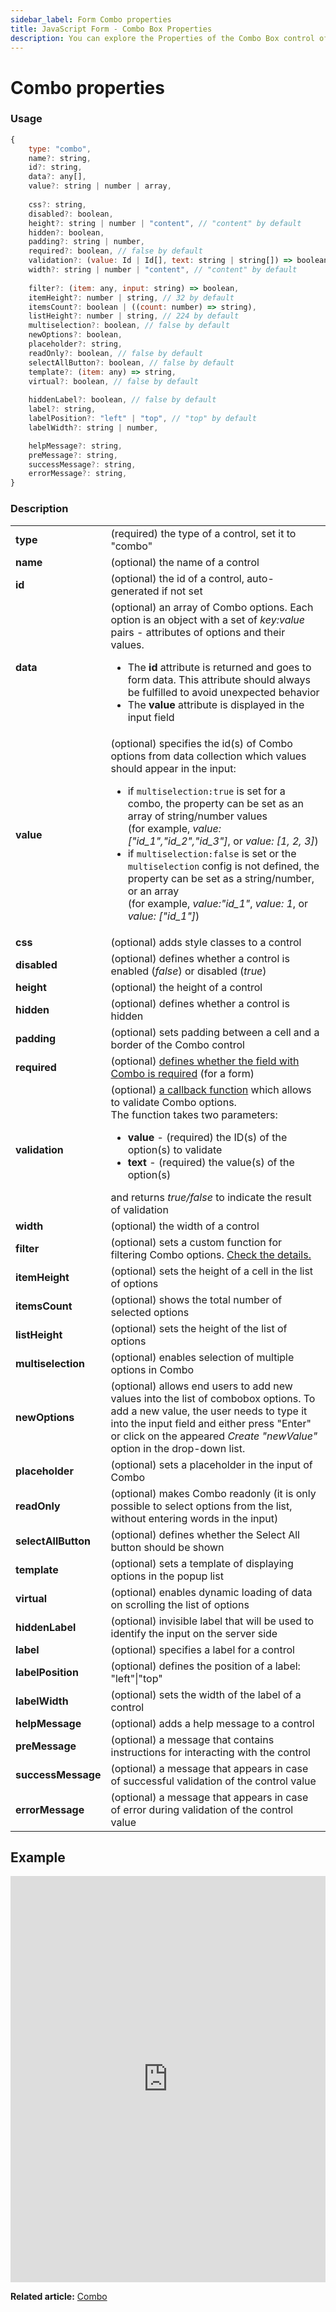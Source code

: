 ```yaml
---
sidebar_label: Form Combo properties
title: JavaScript Form - Combo Box Properties 
description: You can explore the Properties of the Combo Box control of Form in the documentation of the DHTMLX JavaScript UI library. Browse developer guides and API reference, try out code examples and live demos, and download a free 30-day evaluation version of DHTMLX Suite.
---
```


# Combo properties

### Usage

~~~js
{
	type: "combo",
	name?: string,
	id?: string,
	data?: any[],
	value?: string | number | array,
	
	css?: string,
	disabled?: boolean,
	height?: string | number | "content", // "content" by default
	hidden?: boolean,
	padding?: string | number,
	required?: boolean, // false by default
	validation?: (value: Id | Id[], text: string | string[]) => boolean,
	width?: string | number | "content", // "content" by default
	
	filter?: (item: any, input: string) => boolean,
	itemHeight?: number | string, // 32 by default
	itemsCount?: boolean | ((count: number) => string),
	listHeight?: number | string, // 224 by default
	multiselection?: boolean, // false by default
	newOptions?: boolean,
	placeholder?: string,
	readOnly?: boolean, // false by default
	selectAllButton?: boolean, // false by default
	template?: (item: any) => string,
	virtual?: boolean, // false by default
	
	hiddenLabel?: boolean, // false by default
	label?: string,
	labelPosition?: "left" | "top", // "top" by default
	labelWidth?: string | number,

	helpMessage?: string,
	preMessage?: string,
	successMessage?: string,
	errorMessage?: string,
}
~~~

### Description

<table>
	<tbody>
    	<tr>
			<td><b>type</b></td>
			<td>(required) the type of a control, set it to "combo"</td>
		</tr>
		<tr>
			<td><b>name</b></td>
			<td>(optional) the name of a control</td>
		</tr>
		<tr>
			<td><b>id</b></td>
			<td>(optional) the id of a control, auto-generated if not set</td>
		</tr>
		<tr>
			<td><b>data</b></td>
			<td>(optional) an array of Combo options. Each option is an object with a set of <i>key:value</i> pairs - attributes of options and their values.
            	<ul>
                	<li>The <b>id</b> attribute is returned and goes to form data. This attribute should always be fulfilled to avoid unexpected behavior</li>
                    <li>The <b>value</b> attribute is displayed in the input field</li>
                </ul>
            </td>
		</tr>
		<tr>
			<td><b>value</b></td>
			<td>(optional) specifies the id(s) of Combo options from data collection which values should appear in the input:
            	<ul>
                	<li>if <code>multiselection:true</code> is set for a combo, the property can be set as an array of string/number values <br>(for example, <i>value: ["id_1","id_2","id_3"]</i>, or <i>value: [1, 2, 3]</i>) </li>
                    <li>if <code>multiselection:false</code> is set or the <code>multiselection</code> config is not defined, the property can be set as a string/number, or an array <br>(for example, <i>value:"id_1"</i>, <i>value: 1</i>, or <i>value: ["id_1"]</i>)</li>
                </ul>
            </td>
		</tr>
       	<tr>
			<td><b>css</b></td>
			<td>(optional) adds style classes to a control</td>
		</tr>
		<tr>
			<td><b>disabled</b></td>
			<td>(optional) defines whether a control is enabled (<i>false</i>) or disabled (<i>true</i>)</td>
		</tr>
		<tr>
			<td><b>height</b></td>
			<td>(optional) the height of a control</td>
		</tr>
		<tr>
			<td><b>hidden</b></td>
			<td>(optional) defines whether a control is hidden</td>
		</tr>
		<tr>
			<td><b>padding</b></td>
			<td>(optional) sets padding between a cell and a border of the Combo control</td>
		</tr>
		<tr>
			<td><b>required</b></td>
			<td>(optional) <a href="../../../work_with_form#validating-form">defines whether the field with Combo is required</a> (for a form)</td>
		</tr>
		<tr>
			<td><b>validation</b></td>
			<td>(optional) <a href="../../../work_with_form#validation-rules">a callback function</a> which allows to validate Combo options.<br>The function takes two parameters:
			<ul><li><b>value</b> - (required) the ID(s) of the option(s) to validate</li><li><b>text</b> - (required) the value(s) of the option(s)</li></ul>
			and returns <i>true/false</i> to indicate the result of validation</td>
		</tr>
		<tr>
			<td><b>width</b></td>
			<td>(optional) the width of a control</td>
		</tr>
		<tr>
			<td><b>filter</b></td>
			<td>(optional) sets a custom function for filtering Combo options. <a href="../../../../combobox/customization#custom-filter-for-options">Check the details.</a></td>
		</tr>
		<tr>
			<td><b>itemHeight</b></td>
			<td>(optional) sets the height of a cell in the list of options</td>
		</tr>
		<tr>
			<td><b>itemsCount</b></td>
			<td>(optional) shows the total number of selected options</td>
		</tr>
		<tr>
			<td><b>listHeight</b></td>
			<td>(optional) sets the height of the list of options</td>
		</tr>
		<tr>
			<td><b>multiselection</b></td>
			<td>(optional) enables selection of multiple options in Combo</td>
		</tr>
		<tr>
			<td><b>newOptions</b></td>
			<td>(optional) allows end users to add new values into the list of combobox options. To add a new value, the user needs to type it into the input field and either press "Enter" or click on the appeared <i>Create "newValue"</i> option in the drop-down list.</td>
		</tr>
		<tr>
			<td><b>placeholder</b></td>
			<td>(optional) sets a placeholder in the input of Combo</td>
		</tr>
		<tr>
			<td><b>readOnly</b></td>
			<td>(optional) makes Combo readonly (it is only possible to select options from the list, without entering words in the input)</td>
		</tr>
		<tr>
			<td><b>selectAllButton</b></td>
			<td>(optional) defines whether the Select All button should be shown</td>
		</tr>
		<tr>
			<td><b>template</b></td>
			<td>(optional) sets a template of displaying options in the popup list</td>
		</tr>
		<tr>
			<td><b>virtual</b></td>
			<td>(optional) enables dynamic loading of data on scrolling the list of options</td>
		</tr>
		<tr>
			<td><b>hiddenLabel</b></td>
			<td>(optional) invisible label that will be used to identify the input on the server side</td>
		</tr>
		<tr>
			<td><b>label</b></td>
			<td>(optional) specifies a label for a control</td>
		</tr>
		<tr>
			<td><b>labelPosition</b></td>
			<td>(optional) defines the position of a label: "left"|"top"</td>
		</tr>
		<tr>
			<td><b>labelWidth</b></td>
			<td>(optional) sets the width of the label of a control</td>
		</tr>
		<tr>
			<td><b>helpMessage</b></td>
			<td>(optional) adds a help message to a control</td>
		</tr>
		<tr>
			<td><b>preMessage</b></td>
			<td>(optional) a message that contains instructions for interacting with the control</td>
		</tr>
		<tr>
			<td><b>successMessage</b></td>
			<td>(optional) a message that appears in case of successful validation of the control value</td>
		</tr>
		<tr>
			<td><b>errorMessage</b></td>
			<td>(optional) a message that appears in case of error during validation of the control value</td>
		</tr>
    </tbody>
</table>

## Example

<iframe src="https://snippet.dhtmlx.com/wla7u1xq?mode=js" frameborder="0" class="snippet_iframe" width="100%" height="650"></iframe>

**Related article:** [Combo](form/combo.md)
